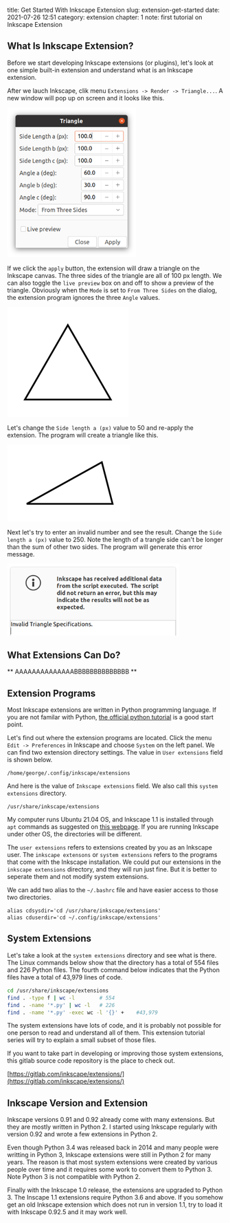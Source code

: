 title: Get Started With Inkscape Extension
slug: extension-get-started
date: 2021-07-26 12:51
category: extension
chapter: 1
note: first tutorial on Inkscape Extension

## What Is Inkscape Extension?

Before we start developing Inkscape extensions (or plugins), let's look at one simple 
built-in extension and understand what is an Inkscape extension. 

After we lauch Inkscape, clik menu `Extensions -> Render -> Triangle...`. A new window 
will pop up on screen and it looks like this.  

<div style="max-width:300px">
  <img class="img-fluid pb-2" src="/images/ext1/ext1-triangle.png" alt="Triangle Ext Window"> 
</div>

If we click the `apply` button, the extension will draw a triangle on the Inkscape canvas. 
The three sides of the triangle are all of 100 px length.  We can also toggle the `live preview` 
box on and off to show a preview of the triangle. Obviously when the `Mode` is set to 
`From Three Sides` on the dialog, the extension program ignores the three `Angle` values. 

<div style="max-width:300px">
  <img class="img-fluid pb-2" src="/images/ext1/ext1-triangle-drawing.svg" alt="Triangle drawing"> 
</div>

Let's change the `Side length a (px)` value to 50 and re-apply the extension.  The program 
will create a triangle like this. 

<div style="max-width:300px">
  <img class="img-fluid pb-2" src="/images/ext1/ext1-triangle-drawing-2.svg" alt="Triangle drawing 2"> 
</div>

Next let's try to enter an invalid number and see the result.  Change the `Side length a (px)` 
value to 250. Note the length of a trangle side can't be longer than the sum of other two sides. 
The program will generate this error message. 

<div style="max-width:400px">
  <img class="img-fluid pb-2" src="/images/ext1/ext1-error.png" alt="Triangle error"> 
</div>

## What Extensions Can Do?

** AAAAAAAAAAAAAABBBBBBBBBBBBBB **

## Extension Programs

Most Inkscape extensions are written in Python programming language. If you are not familar 
with Python, 
[the official python tutorial](https://docs.python.org/3/tutorial/) is a good start point. 

Let's find out where the extension programs are located.  Click the menu `Edit -> Preferences` 
in Inkscape and choose `System` on the left panel. We can find two extension directory 
settings. The value in `User extensions` field is shown below.

```
/home/george/.config/inkscape/extensions
```

And here is the value of `Inkscape extensions` field.  We also call this `system 
extensions` directory. 

```
/usr/share/inkscape/extensions
```

My computer runs Ubuntu 21.04 OS, and Inkscape 1.1 is installed through 
`apt` commands as suggested on 
[this webpage](https://www.omgubuntu.co.uk/2021/05/inkscape-1-1-released-new-features). If you are running 
Inkscape under other OS, the directories will be different. 

The `user extensions` refers to extensions created by you as an Inkscape user. The 
`inkscape extensons` or `system extensions` refers to the programs that come with 
the Inkscape installation. We could put our extensions in the `inkscape extensions` 
directory, and they will run just fine. But it is better to seperate them and not 
modify system extensions. 

We can add two alias to the `~/.bashrc` file and have easier access to those two 
directories. 

```
alias cdsysdir='cd /usr/share/inkscape/extensions'
alias cduserdir='cd ~/.config/inkscape/extensions'
```

## System Extensions

Let's take a look at the `system extensions` directory and see what is there. 
The Linux commands below show that the directory has a total of 554 files and 
226 Python files. The fourth command below indicates that the Python files have 
a total of 43,979 lines of code.  

```bash
cd /usr/share/inkscape/extensions
find . -type f | wc -l        # 554  
find . -name '*.py' | wc -l   # 226
find . -name '*.py' -exec wc -l '{}' +    #43,979
```

The system extensions have lots of code, and it is probably not possible for 
one person to read and understand all of them.  This extension tutorial series
will try to explain a small subset of those files.  

If you want to take part in developing or improving those system extensions, 
this gitlab source code repository is the place to check out.  

[https://gitlab.com/inkscape/extensions/](https://gitlab.com/inkscape/extensions/)

## Inkscape Version and Extension

Inkscape versions 0.91 and 0.92 already come with many extensions. But they are 
mostly written in Python 2. I started using Inkscape regularly with version 0.92 and 
wrote a few extensions in Python 2. 

Even though Python 3.4 was released back in 2014 and many people were writting 
in Python 3, Inkscape extensions were still in Python 2 for many years. The 
reason is that most system extensions were created by various people over time
and it requires some work to convert them to Python 3. Note Python 
3 is not compatible with Python 2. 

Finally with the Inkscape 1.0 release, the extensions are upgraded to Python 3. 
The Inscape 1.1 extensions require Python 3.6 and above. If you somehow get an 
old Inkscape extension which does not run in version 1.1, try to load it 
with Inkscape 0.92.5 and it may work well. 








